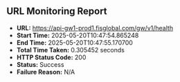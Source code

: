 ## URL Monitoring Report

- **URL:** https://api-gw1-prod1.fisglobal.com/gw/v1/health
- **Start Time:** 2025-05-20T10:47:54.865248
- **End Time:** 2025-05-20T10:47:55.170700
- **Total Time Taken:** 0.305452 seconds
- **HTTP Status Code:** 200
- **Status:** Success
- **Failure Reason:** N/A
